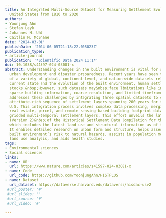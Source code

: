 ```yaml
---
title: An Integrated Multi-Source Dataset for Measuring Settlement Evolution in the
  United States from 1810 to 2020
authors:
- Yoonjung Ahn
- Stefan Leyk
- Johannes H. Uhl
- Caitlin M. McShane
date: '2024-03-01'
publishDate: '2024-06-05T21:18:22.008023Z'
publication_types:
- article-journal
publication: '*Scientific Data 2024 11:1*'
doi: 10.1038/s41597-024-03081-x
abstract: Understanding changes in the built environment is vital for sustainable
  urban development and disaster preparedness. Recent years have seen the emergence
  of a variety of global, continent-level, and nation-wide datasets related to the
  current state and the evolution of the built environment, human settlements or building
  stocks.&nbsp;However, such datasets may&nbsp;face limitations like incomplete coverage,
  sparse building information, coarse resolution, and limited timeframes. This study
  addresses these challenges by integrating three spatial datasets to create an extensive,
  attribute-rich sequence of settlement layers spanning 200 years for the contiguous
  U.S. This integration process involves complex data processing, merging property-level
  real estate, parcel, and remote sensing-based building footprint data, and creating
  gridded multi-temporal settlement layers. This effort unveils the latest edition
  (Version 2)&nbsp;of the Historical Settlement Data Compilation for the U.S. (HISDAC-US),
  which includes the latest land use and structural information as of the year 2021.
  It enables detailed research on urban form and structure, helps assess and map the
  built environment’s risk to natural hazards, assists in population modeling, supports
  land use analysis, and aids health studies.
tags:
- Environmental sciences
- Social sciences
links:
- name: URL
  url: https://www.nature.com/articles/s41597-024-03081-x
- name: Code
  url_code: https://github.com/YoonjungAhn/HISTPLUS
- name: Dataset
  url_dataset: https://dataverse.harvard.edu/dataverse/hisdac-usv2
 #url_poster: '#'
 #url_slides: ''
 #url_source: '#'
 #url_video: '#'

---
```

